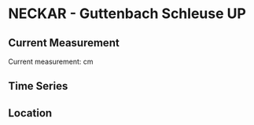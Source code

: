# NECKAR - Guttenbach Schleuse UP

## Current Measurement

Current measurement: <Value topic="rivers/pegel-online/NECKAR/Guttenbach-Schleuse-UP/measurementValue"/> cm

## Time Series

<TimeSeries topic="rivers/pegel-online/NECKAR/Guttenbach-Schleuse-UP/measurementValue" period="week" />

## Location

<WorldMap>
  <Marker lat="None" lon="None" labelTopic="rivers/pegel-online/NECKAR/Guttenbach-Schleuse-UP/measurementValue" />
</WorldMap>
